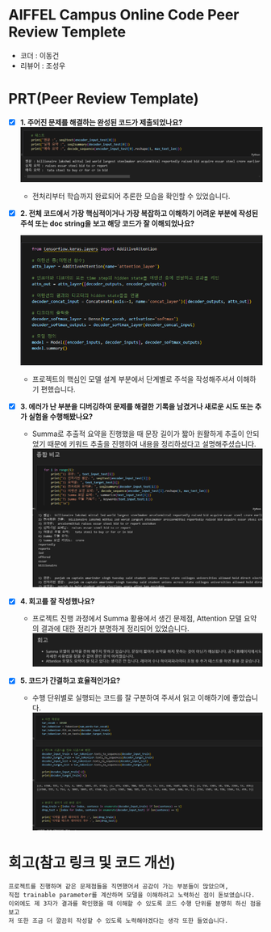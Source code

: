 # AIFFEL Campus Online Code Peer Review Templete
- 코더 : 이동건
- 리뷰어 : 조성우


# PRT(Peer Review Template)
- [X]  **1. 주어진 문제를 해결하는 완성된 코드가 제출되었나요?**
        ![alt text](./capture/image.png)
    - 전처리부터 학습까지 완료되어 추론한 모습을 확인할 수 있었습니다.
    
- [X]  **2. 전체 코드에서 가장 핵심적이거나 가장 복잡하고 이해하기 어려운 부분에 작성된 
주석 또는 doc string을 보고 해당 코드가 잘 이해되었나요?**

    ![alt text](./capture/image-1.png)
    - 프로젝트의 핵심인 모델 설계 부분에서 단계별로 주석을 작성해주셔서 이해하기 편했습니다.
        
- [X]  **3. 에러가 난 부분을 디버깅하여 문제를 해결한 기록을 남겼거나
새로운 시도 또는 추가 실험을 수행해봤나요?**
    - Summa로 추출적 요약을 진행했을 때 문장 길이가 짧아 원활하게 추출이 안되었기 때문에 키워드 추출을 진행하여
        내용을 정리하셨다고 설명해주셨습니다.
        ![alt text](./capture/image-2.png)

        
- [X]  **4. 회고를 잘 작성했나요?**
    - 프로젝트 진행 과정에서 Summa 활용에서 생긴 문제점, Attention 모델 요약의 결과에 대한 정리가 분명하게 정리되어 있었습니다.
        ![alt text](./capture/image-3.png)
        
- [X]  **5. 코드가 간결하고 효율적인가요?**
    - 수행 단위별로 실행되는 코드를 잘 구분하여 주셔서 읽고 이해하기에 좋았습니다.
    ![alt text](./capture/image-4.png)



# 회고(참고 링크 및 코드 개선)
```
프로젝트를 진행하며 같은 문제점들을 직면했어서 공감이 가는 부분들이 많았으며, 
직접 trainable parameter를 계산하며 모델을 이해하려고 노력하신 점이 돋보였습니다. 
이외에도 제 3자가 결과를 확인했을 때 이해할 수 있도록 코드 수행 단위를 분명히 하신 점을 보고 
저 또한 조금 더 깔끔히 작성할 수 있도록 노력해야겠다는 생각 또한 들었습니다. 
```

